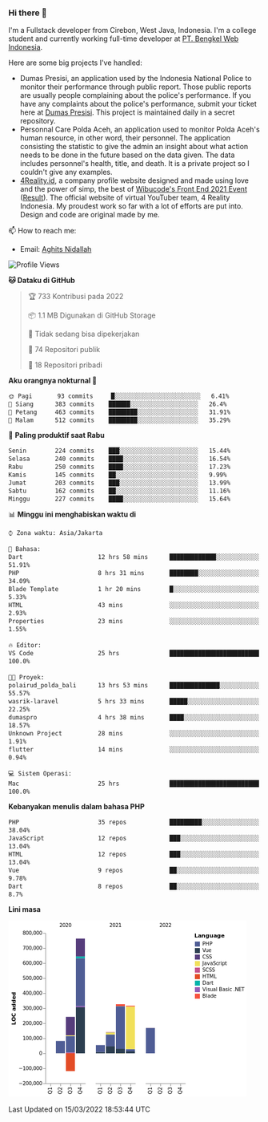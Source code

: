 ### Hi there 👋
I'm a Fullstack developer from Cirebon, West Java, Indonesia. I'm a college student and currently working full-time developer at [PT. Bengkel Web Indonesia](https://github.com/PT-Bengkel-Web-Indonesia).

Here are some big projects I've handled:
- Dumas Presisi, an application used by the Indonesia National Police to monitor their performance through public report. Those public reports are usually people complaining about the police's performance. If you have any complaints about the police's performance, submit your ticket here at [Dumas Presisi](https://dumaspresisi.polri.go.id/dumaspro). This project is maintained daily in a secret repository.
- Personnal Care Polda Aceh, an application used to monitor Polda Aceh's human resource, in other word, their personnel. The application consisting the statistic to give the admin an insight about what action needs to be done in the future based on the data given. The data includes personnel's health, title, and death. It is a private project so I couldn't give any examples.
- [4Reality.id](https://4reality.id), a company profile website designed and made using love and the power of simp, the best of [Wibucode's Front End 2021 Event](https://github.com/wibucode02/submision-event-frontend-2021) ([Result](https://github.com/wibucode02/top-5-pemenang-event-front-end-wibucode-2021)). The official website of virtual YouTuber team, 4 Reality Indonesia. My proudest work so far with a lot of efforts are put into. Design and code are original made by me.

📫 How to reach me:
- Email: [Aghits Nidallah](mailto:yourlovelydev@gmail.com)

<!--START_SECTION:waka-->
![Profile Views](http://img.shields.io/badge/Profil%20dilihat-0-blue)

**🐱 Dataku di GitHub** 

> 🏆 733 Kontribusi pada 2022
 > 
> 📦 1.1 MB Digunakan di GitHub Storage 
 > 
> 🚫 Tidak sedang bisa dipekerjakan
 > 
> 📜 74 Repositori publik 
 > 
> 🔑 18 Repositori pribadi  
 > 
**Aku orangnya nokturnal 🦉** 

```text
🌞 Pagi       93 commits     █░░░░░░░░░░░░░░░░░░░░░░░░   6.41% 
🌆 Siang      383 commits    ██████░░░░░░░░░░░░░░░░░░░   26.4% 
🌃 Petang     463 commits    ████████░░░░░░░░░░░░░░░░░   31.91% 
🌙 Malam      512 commits    ████████░░░░░░░░░░░░░░░░░   35.29%

```
📅 **Paling produktif saat Rabu** 

```text
Senin        224 commits    ███░░░░░░░░░░░░░░░░░░░░░░   15.44% 
Selasa       240 commits    ████░░░░░░░░░░░░░░░░░░░░░   16.54% 
Rabu         250 commits    ████░░░░░░░░░░░░░░░░░░░░░   17.23% 
Kamis        145 commits    ██░░░░░░░░░░░░░░░░░░░░░░░   9.99% 
Jumat        203 commits    ███░░░░░░░░░░░░░░░░░░░░░░   13.99% 
Sabtu        162 commits    ██░░░░░░░░░░░░░░░░░░░░░░░   11.16% 
Minggu       227 commits    ████░░░░░░░░░░░░░░░░░░░░░   15.64%

```


📊 **Minggu ini menghabiskan waktu di** 

```text
⌚︎ Zona waktu: Asia/Jakarta

💬 Bahasa: 
Dart                     12 hrs 58 mins      █████████████░░░░░░░░░░░░   51.91% 
PHP                      8 hrs 31 mins       ████████░░░░░░░░░░░░░░░░░   34.09% 
Blade Template           1 hr 20 mins        █░░░░░░░░░░░░░░░░░░░░░░░░   5.33% 
HTML                     43 mins             ░░░░░░░░░░░░░░░░░░░░░░░░░   2.93% 
Properties               23 mins             ░░░░░░░░░░░░░░░░░░░░░░░░░   1.55%

🔥 Editor: 
VS Code                  25 hrs              █████████████████████████   100.0%

🐱‍💻 Proyek: 
polairud_polda_bali      13 hrs 53 mins      ██████████████░░░░░░░░░░░   55.57% 
wasrik-laravel           5 hrs 33 mins       █████░░░░░░░░░░░░░░░░░░░░   22.25% 
dumaspro                 4 hrs 38 mins       ████░░░░░░░░░░░░░░░░░░░░░   18.57% 
Unknown Project          28 mins             ░░░░░░░░░░░░░░░░░░░░░░░░░   1.91% 
flutter                  14 mins             ░░░░░░░░░░░░░░░░░░░░░░░░░   0.94%

💻 Sistem Operasi: 
Mac                      25 hrs              █████████████████████████   100.0%

```

**Kebanyakan menulis dalam bahasa PHP** 

```text
PHP                      35 repos            █████████░░░░░░░░░░░░░░░░   38.04% 
JavaScript               12 repos            ███░░░░░░░░░░░░░░░░░░░░░░   13.04% 
HTML                     12 repos            ███░░░░░░░░░░░░░░░░░░░░░░   13.04% 
Vue                      9 repos             ██░░░░░░░░░░░░░░░░░░░░░░░   9.78% 
Dart                     8 repos             ██░░░░░░░░░░░░░░░░░░░░░░░   8.7%

```


**Lini masa**

![Chart not found](https://raw.githubusercontent.com/NikarashiHatsu/NikarashiHatsu/master/charts/bar_graph.png) 


 Last Updated on 15/03/2022 18:53:44 UTC
<!--END_SECTION:waka-->

